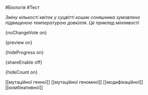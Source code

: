 #Біологія #Тест

*Зміну кількості квіток у суцвітті кошик соняшника зумовлено підвищеною температурою довкілля. Це приклад мінливості*

{noChangeVote on}

{preview on}

{hideProgress on}

{shareEnable off}

{hideCount on}

[[мутаційної генної]]
[[мутаційної геномної]]
[[модифікаційної]]
[[комбінативної]]
